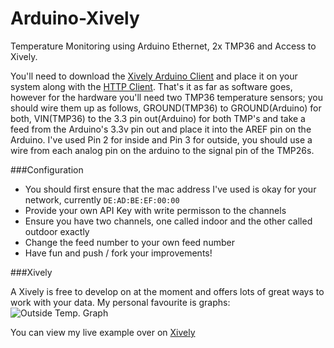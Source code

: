 Arduino-Xively
==============

Temperature Monitoring using Arduino Ethernet, 2x TMP36 and Access to Xively.

You'll need to download the [Xively Arduino Client](https://github.com/xively/xively_arduino) and place it on your system along with the [HTTP Client](https://github.com/amcewen/HttpClient). That's it as far as software goes, however for the hardware you'll need two TMP36 temperature sensors; you should wire them up as follows, GROUND(TMP36) to GROUND(Arduino) for both, VIN(TMP36) to the 3.3 pin out(Arduino) for both TMP's and take a feed from the Arduino's 3.3v pin out and place it into the AREF pin on the Arduino. I've used Pin 2 for inside and Pin 3 for outside, you should use a wire from each analog pin on the arduino to the signal pin of the TMP26s. 

###Configuration

- You should first ensure that the mac address I've used is okay for your network, currently `DE:AD:BE:EF:00:00`
- Provide your own API Key with write permisson to the channels
- Ensure you have two channels, one called indoor and the other called outdoor exactly
- Change the feed number to your own feed number
- Have fun and push / fork your improvements!

###Xively

A Xively is free to develop on at the moment and offers lots of great ways to work with your data. My personal favourite is graphs:
![Outside Temp. Graph](https://api.xively.com/v2/feeds/974153165/datastreams/outdoor.png?h=200&b=true&g=true&s=2&t=Outside%20Temperature%20for%20Capenhurst,%20England)


You can view my live example over on [Xively](https://xively.com/feeds/974153165)
